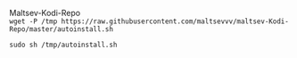 Maltsev-Kodi-Repo  
```wget -P /tmp https://raw.githubusercontent.com/maltsevvv/maltsev-Kodi-Repo/master/autoinstall.sh```
 
```sudo sh /tmp/autoinstall.sh```
